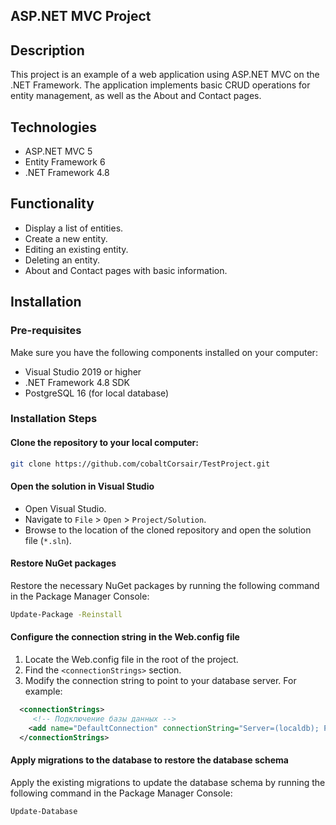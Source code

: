 ## ASP.NET MVC Project

## Description
This project is an example of a web application using ASP.NET MVC on the .NET Framework. 
The application implements basic CRUD operations for entity management, as well as the About and Contact pages.

## Technologies
- ASP.NET MVC 5
- Entity Framework 6
- .NET Framework 4.8

## Functionality
- Display a list of entities.
- Create a new entity.
- Editing an existing entity.
- Deleting an entity.
- About and Contact pages with basic information.

## Installation

### Pre-requisites
Make sure you have the following components installed on your computer:
- Visual Studio 2019 or higher
- .NET Framework 4.8 SDK
- PostgreSQL 16 (for local database)

### Installation Steps

#### Clone the repository to your local computer:
 ```bash 
 git clone https://github.com/cobaltCorsair/TestProject.git
 ```
#### Open the solution in Visual Studio
- Open Visual Studio.
- Navigate to `File` > `Open` > `Project/Solution`.
- Browse to the location of the cloned repository and open the solution file (`*.sln`).

#### Restore NuGet packages
Restore the necessary NuGet packages by running the following command in the Package Manager Console:
```bash
Update-Package -Reinstall
 ```
#### Configure the connection string in the Web.config file
1. Locate the Web.config file in the root of the project.
2. Find the `<connectionStrings>` section.
3. Modify the connection string to point to your database server. For example:

```xml
  <connectionStrings>
	 <!-- Подключение базы данных -->
    <add name="DefaultConnection" connectionString="Server=(localdb); Port=YourPort; Database=YourDatabaseName; User Id=YourUserName; Password=88888888;" providerName="Npgsql" />
  </connectionStrings>
 ```

#### Apply migrations to the database to restore the database schema
Apply the existing migrations to update the database schema by running the following command in the Package Manager Console:

```bash
Update-Database
